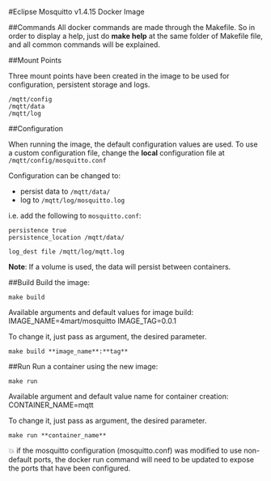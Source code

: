 #Eclipse Mosquitto v1.4.15 Docker Image

##Commands
All docker commands are made through the Makefile. 
So in order to display a help, just do **make help** at the same folder of Makefile file, and all common commands will be explained.

##Mount Points

Three mount points have been created in the image to be used for configuration, persistent storage and logs.
```
/mqtt/config
/mqtt/data
/mqtt/log
```

##Configuration

When running the image, the default configuration values are used.
To use a custom configuration file, change the **local** configuration file at `/mqtt/config/mosquitto.conf`

Configuration can be changed to:

* persist data to `/mqtt/data/`
* log to `/mqtt/log/mosquitto.log`

i.e. add the following to `mosquitto.conf`:
```
persistence true
persistence_location /mqtt/data/

log_dest file /mqtt/log/mqtt.log
```

**Note**: If a volume is used, the data will persist between containers.

##Build
Build the image:
```
make build 
```

Available arguments and default values for image build:
IMAGE_NAME=4mart/mosquitto
IMAGE_TAG=0.0.1

To change it, just pass as argument, the desired parameter.

```
make build **image_name**:**tag**
```

##Run
Run a container using the new image:
```
make run
```
Available argument and default value name for container creation:
CONTAINER_NAME=mqtt

To change it, just pass as argument, the desired parameter.

```
make run **container_name**
```

:boom: if the mosquitto configuration (mosquitto.conf) was modified
to use non-default ports, the docker run command will need to be updated
to expose the ports that have been configured.